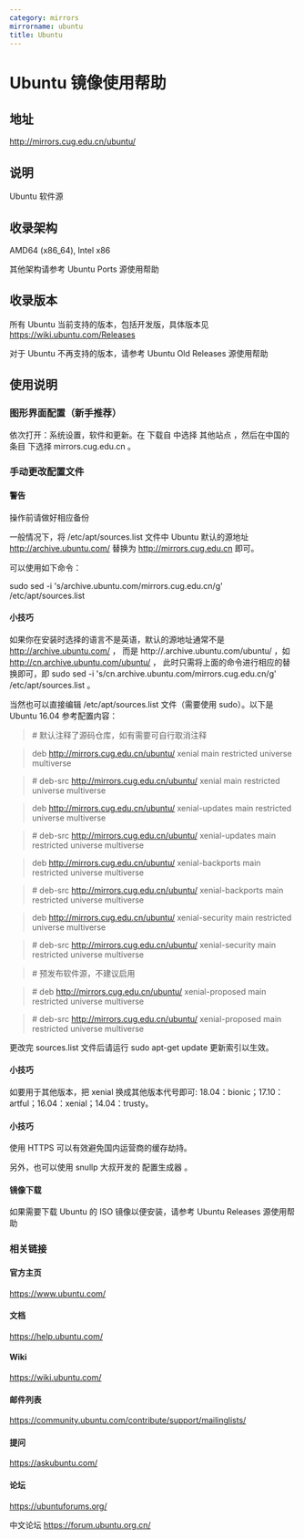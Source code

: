 ```yaml
---
category: mirrors
mirrorname: ubuntu
title: Ubuntu
---
```


# Ubuntu 镜像使用帮助

## 地址
http://mirrors.cug.edu.cn/ubuntu/

## 说明
Ubuntu 软件源

## 收录架构
AMD64 (x86_64), Intel x86

其他架构请参考 Ubuntu Ports 源使用帮助

## 收录版本
所有 Ubuntu 当前支持的版本，包括开发版，具体版本见 https://wiki.ubuntu.com/Releases

对于 Ubuntu 不再支持的版本，请参考 Ubuntu Old Releases 源使用帮助

## 使用说明
### 图形界面配置（新手推荐）
依次打开：系统设置，软件和更新。在 下载自 中选择 其他站点 ，然后在中国的条目 下选择 mirrors.cug.edu.cn 。

### 手动更改配置文件
#### 警告

操作前请做好相应备份

一般情况下，将 /etc/apt/sources.list 文件中 Ubuntu 默认的源地址 http://archive.ubuntu.com/ 替换为 http://mirrors.cug.edu.cn 即可。

可以使用如下命令：

sudo sed -i 's/archive.ubuntu.com/mirrors.cug.edu.cn/g' /etc/apt/sources.list

#### 小技巧

如果你在安装时选择的语言不是英语，默认的源地址通常不是 http://archive.ubuntu.com/ ， 而是 http://<country-code>.archive.ubuntu.com/ubuntu/ ，如 http://cn.archive.ubuntu.com/ubuntu/ ， 此时只需将上面的命令进行相应的替换即可，即 sudo sed -i 's/cn.archive.ubuntu.com/mirrors.cug.edu.cn/g' /etc/apt/sources.list 。

当然也可以直接编辑 /etc/apt/sources.list 文件（需要使用 sudo）。以下是 Ubuntu 16.04 参考配置内容：

>\# 默认注释了源码仓库，如有需要可自行取消注释

>deb http://mirrors.cug.edu.cn/ubuntu/ xenial main restricted universe multiverse

>\# deb-src http://mirrors.cug.edu.cn/ubuntu/ xenial main restricted universe multiverse

>deb http://mirrors.cug.edu.cn/ubuntu/ xenial-updates main restricted universe multiverse

>\# deb-src http://mirrors.cug.edu.cn/ubuntu/ xenial-updates main restricted universe multiverse

>deb http://mirrors.cug.edu.cn/ubuntu/ xenial-backports main restricted universe multiverse

>\# deb-src http://mirrors.cug.edu.cn/ubuntu/ xenial-backports main restricted universe multiverse

>deb http://mirrors.cug.edu.cn/ubuntu/ xenial-security main restricted universe multiverse

>\# deb-src http://mirrors.cug.edu.cn/ubuntu/ xenial-security main restricted universe multiverse

>\# 预发布软件源，不建议启用

>\# deb http://mirrors.cug.edu.cn/ubuntu/ xenial-proposed main restricted universe multiverse

>\# deb-src http://mirrors.cug.edu.cn/ubuntu/ xenial-proposed main restricted universe multiverse


更改完 sources.list 文件后请运行 sudo apt-get update 更新索引以生效。

#### 小技巧

如要用于其他版本，把 xenial 换成其他版本代号即可: 18.04：bionic；17.10：artful；16.04：xenial；14.04：trusty。

#### 小技巧

使用 HTTPS 可以有效避免国内运营商的缓存劫持。

另外，也可以使用 snullp 大叔开发的 配置生成器 。

#### 镜像下载
如果需要下载 Ubuntu 的 ISO 镜像以便安装，请参考 Ubuntu Releases 源使用帮助

### 相关链接
#### 官方主页
https://www.ubuntu.com/

#### 文档
https://help.ubuntu.com/

#### Wiki
https://wiki.ubuntu.com/

#### 邮件列表
https://community.ubuntu.com/contribute/support/mailinglists/

#### 提问
https://askubuntu.com/

#### 论坛
https://ubuntuforums.org/

中文论坛
https://forum.ubuntu.org.cn/

